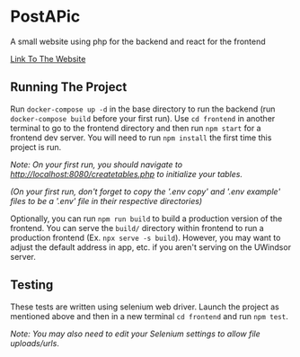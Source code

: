 # PostAPic
A small website using php for the backend and react for the frontend

[Link To The Website](https://colli11s.myweb.cs.uwindsor.ca/COMP-2707-W23/project/frontend/build/)

## Running The Project
Run `docker-compose up -d` in the base directory to run the backend (run `docker-compose build` before your first run). Use `cd frontend` in another terminal to go to the frontend directory and then run `npm start` for a frontend dev server. You will need to run `npm install` the first time this
project is run.

*Note: On your first run, you should navigate to [http://localhost:8080/createtables.php](http://localhost:8080/createtables.php) to initialize your tables.*

*(On your first run, don't forget to copy the '.env copy' and '.env example' files to be a '.env' file in their respective directories)*

Optionally, you can run `npm run build` to build a production version of the frontend. You can serve the `build/` directory within frontend to run a production frontend (Ex. `npx serve -s build`). However, you may want to adjust the default address in app, etc. if you aren't serving on the UWindsor server.

## Testing
These tests are written using selenium web driver.
Launch the project as mentioned above and then in a new terminal
`cd frontend` and run `npm test`.

*Note: You may
also need to edit your Selenium settings to allow
file uploads/urls*.
